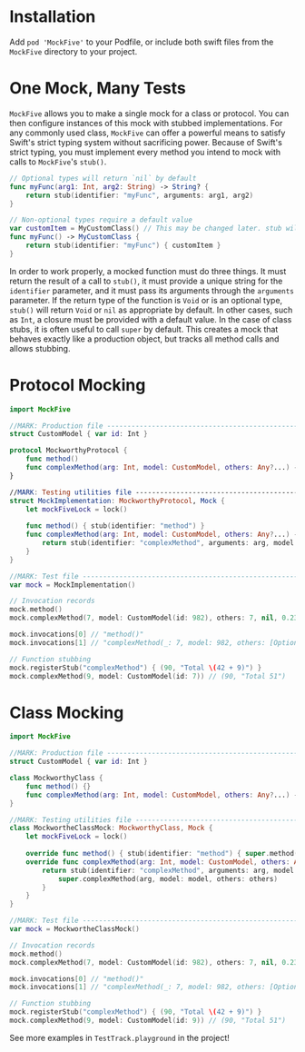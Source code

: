 # Installation
Add `pod 'MockFive'` to your Podfile, or include both swift files from the `MockFive` directory to your project.

# One Mock, Many Tests
`MockFive` allows you to make a single mock for a class or protocol.  You can then configure instances of this mock with stubbed implementations.  For any commonly used class, `MockFive` can offer a powerful means to satisfy Swift's strict typing system without sacrificing power.  Because of Swift's strict typing, you must implement every method you intend to mock with calls to `MockFive`'s `stub()`.

```Swift
// Optional types will return `nil` by default
func myFunc(arg1: Int, arg2: String) -> String? {
    return stub(identifier: "myFunc", arguments: arg1, arg2)
}

// Non-optional types require a default value
var customItem = MyCustomClass() // This may be changed later. stub will return new value
func myFunc() -> MyCustomClass {
    return stub(identifier: "myFunc") { customItem }
}
```

In order to work properly, a mocked function must do three things.  It must return the result of a call to `stub()`, it must provide a unique string for the `identifier` parameter, and it must pass its arguments through the `arguments` parameter.  If the return type of the function is `Void` or is an optional type, `stub()` will return `Void` or `nil` as appropriate by default.  In other cases, such as `Int`, a closure must be provided with a default value.  In the case of class stubs, it is often useful to call `super` by default.  This creates a mock that behaves exactly like a production object, but tracks all method calls and allows stubbing.

# Protocol Mocking
```Swift
import MockFive

//MARK: Production file -------------------------------------------------------------------------------------
struct CustomModel { var id: Int }

protocol MockworthyProtocol {
    func method()
    func complexMethod(arg: Int, model: CustomModel, others: Any?...) -> (Int, String)
}

//MARK: Testing utilities file ------------------------------------------------------------------------------
struct MockImplementation: MockworthyProtocol, Mock {
    let mockFiveLock = lock()
    
    func method() { stub(identifier: "method") }
    func complexMethod(arg: Int, model: CustomModel, others: Any?...) -> (Int, String) { _ -> (Int, String) in
        return stub(identifier: "complexMethod", arguments: arg, model.id, others) { (37, "stub string") }
    }
}

//MARK: Test file --------------------------------------------------------------------------------------------
var mock = MockImplementation()

// Invocation records
mock.method()
mock.complexMethod(7, model: CustomModel(id: 982), others: 7, nil, 0.23, [0,9]) // (37, "stub string")

mock.invocations[0] // "method()"
mock.invocations[1] // "complexMethod(_: 7, model: 982, others: [Optional(7), nil, Optional(0.23), Optional([0, 9])]) -> (Int, String)"

// Function stubbing
mock.registerStub("complexMethod") { (90, "Total \(42 + 9)") }
mock.complexMethod(9, model: CustomModel(id: 7)) // (90, "Total 51")
```

# Class Mocking
```Swift
import MockFive

//MARK: Production file -------------------------------------------------------------------------------------
struct CustomModel { var id: Int }

class MockworthyClass {
    func method() {}
    func complexMethod(arg: Int, model: CustomModel, others: Any?...) -> (Int, String) { return (9, "potatos") }
}

//MARK: Testing utilities file ------------------------------------------------------------------------------
class MockwortheClassMock: MockworthyClass, Mock {
    let mockFiveLock = lock()
    
    override func method() { stub(identifier: "method") { super.method() } }
    override func complexMethod(arg: Int, model: CustomModel, others: Any?...) -> (Int, String) { _ -> (Int, String) in
        return stub(identifier: "complexMethod", arguments: arg, model.id, others) { 
            super.complexMethod(arg, model: model, others: others) 
        }
    }
}

//MARK: Test file --------------------------------------------------------------------------------------------
var mock = MockwortheClassMock()

// Invocation records
mock.method()
mock.complexMethod(7, model: CustomModel(id: 982), others: 7, nil, 0.23, [0,9]) // (37, "stub string")

mock.invocations[0] // "method()"
mock.invocations[1] // "complexMethod(_: 7, model: 982, others: [Optional(7), nil, Optional(0.23), Optional([0, 9])]) -> (Int, String)"

// Function stubbing
mock.registerStub("complexMethod") { (90, "Total \(42 + 9)") }
mock.complexMethod(9, model: CustomModel(id: 9)) // (90, "Total 51")
```

See more examples in `TestTrack.playground` in the project!


